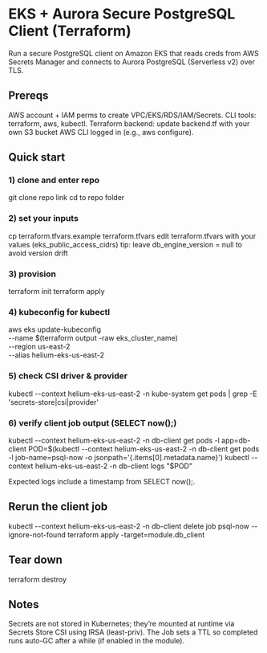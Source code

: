 # EKS + Aurora Secure PostgreSQL Client (Terraform)

Run a secure PostgreSQL client on Amazon EKS that reads creds from AWS Secrets Manager and connects to Aurora PostgreSQL (Serverless v2) over TLS.

## Prereqs
AWS account + IAM perms to create VPC/EKS/RDS/IAM/Secrets.
CLI tools: terraform, aws, kubectl.
Terraform backend: update backend.tf with your own S3 bucket
AWS CLI logged in (e.g., aws configure).

## Quick start
### 1) clone and enter repo
git clone repo link
cd to repo folder

### 2) set your inputs
cp terraform.tfvars.example terraform.tfvars
edit terraform.tfvars with your values (eks_public_access_cidrs)
tip: leave db_engine_version = null to avoid version drift

### 3) provision
terraform init
terraform apply

### 4) kubeconfig for kubectl
aws eks update-kubeconfig \
  --name $(terraform output -raw eks_cluster_name) \
  --region us-east-2 \
  --alias helium-eks-us-east-2

### 5) check CSI driver & provider
kubectl --context helium-eks-us-east-2 -n kube-system get pods | grep -E 'secrets-store|csi|provider'

### 6) verify client job output (SELECT now();)
kubectl --context helium-eks-us-east-2 -n db-client get pods -l app=db-client
POD=$(kubectl --context helium-eks-us-east-2 -n db-client get pods -l job-name=psql-now -o jsonpath='{.items[0].metadata.name}')
kubectl --context helium-eks-us-east-2 -n db-client logs "$POD"

Expected logs include a timestamp from SELECT now();.

## Rerun the client job
kubectl --context helium-eks-us-east-2 -n db-client delete job psql-now --ignore-not-found
terraform apply -target=module.db_client

## Tear down
terraform destroy

## Notes
Secrets are not stored in Kubernetes; they’re mounted at runtime via Secrets Store CSI using IRSA (least-priv).
The Job sets a TTL so completed runs auto-GC after a while (if enabled in the module).